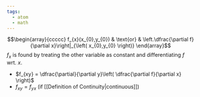 ```yaml
---
tags:
  - atom
  - math
---
```

$$\begin{array}{ccccc}
	f_{x}(x_{0},y_{0}) & 
	\text{or} &
	\left.\dfrac{\partial f}{\partial x}\right|_{\left( x_{0},y_{0} \right)} 
\end{array}$$
$f_{x}$ is found by treating the other variable as constant and differentiating $f$ wrt. $x$.
- $f_{xy} = \dfrac{\partial}{\partial y}\left( \dfrac{\partial f}{\partial x} \right)$
- $f_{xy} = f_{yx}$ (if [[Definition of Continuity|continuous]])